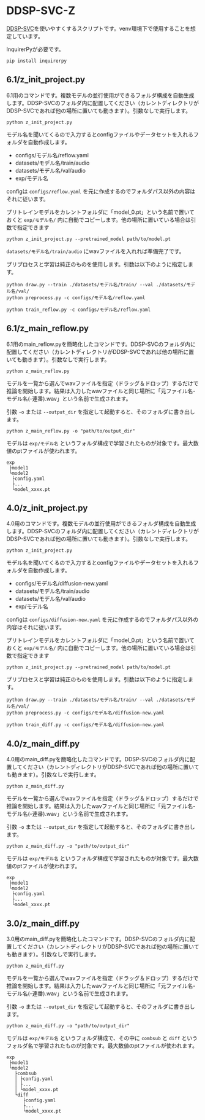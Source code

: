# DDSP-SVC-Z

[DDSP-SVC](https://github.com/yxlllc/DDSP-SVC)を使いやすくするスクリプトです。venv環境下で使用することを想定しています。

InquirerPyが必要です。

```
pip install inquirerpy
```

## 6.1/z_init_project.py
6.1用のコマンドです。複数モデルの並行使用ができるフォルダ構成を自動生成します。DDSP-SVCのフォルダ内に配置してください（カレントディレクトリがDDSP-SVCであれば他の場所に置いても動きます）。引数なしで実行します。

```
python z_init_project.py
```

モデル名を聞いてくるので入力するとconfigファイルやデータセットを入れるフォルダを自動作成します。

- configs/モデル名/reflow.yaml
- datasets/モデル名/train/audio
- datasets/モデル名/val/audio
- exp/モデル名

configは `configs/reflow.yaml` を元に作成するのでフォルダパス以外の内容はそれに従います。

プリトレインモデルをカレントフォルダに「model_0.pt」という名前で置いておくと `exp/モデル名/` 内に自動でコピーします。他の場所に置いている場合は引数で指定できます

```
python z_init_project.py --pretrained_model path/to/model.pt
```

`datasets/モデル名/train/audio` にwavファイルを入れれば準備完了です。

プリプロセスと学習は純正のものを使用します。引数は以下のように指定します。

```
python draw.py --train ./datasets/モデル名/train/ --val ./datasets/モデル名/val/
python preprocess.py -c configs/モデル名/reflow.yaml

python train_reflow.py -c configs/モデル名/reflow.yaml
```


## 6.1/z_main_reflow.py
6.1用のmain_reflow.pyを簡略化したコマンドです。DDSP-SVCのフォルダ内に配置してください（カレントディレクトリがDDSP-SVCであれば他の場所に置いても動きます）。引数なしで実行します。

```
python z_main_reflow.py
```

モデルを一覧から選んでwavファイルを指定（ドラッグ＆ドロップ）するだけで推論を開始します。結果は入力したwavファイルと同じ場所に「元ファイル名-モデル名(-連番).wav」という名前で生成されます。

引数 `-o` または `--output_dir` を指定して起動すると、そのフォルダに書き出します。

```
python z_main_reflow.py -o "path/to/output_dir"
```

モデルは `exp/モデル名` というフォルダ構成で学習されたものが対象です。最大数値のptファイルが使われます。

```
exp
 ├model1
 └model2
  ├config.yaml
  ├...
  └model_xxxx.pt
```


## 4.0/z_init_project.py
4.0用のコマンドです。複数モデルの並行使用ができるフォルダ構成を自動生成します。DDSP-SVCのフォルダ内に配置してください（カレントディレクトリがDDSP-SVCであれば他の場所に置いても動きます）。引数なしで実行します。

```
python z_init_project.py
```

モデル名を聞いてくるので入力するとconfigファイルやデータセットを入れるフォルダを自動作成します。

- configs/モデル名/diffusion-new.yaml
- datasets/モデル名/train/audio
- datasets/モデル名/val/audio
- exp/モデル名

configは `configs/diffusion-new.yaml` を元に作成するのでフォルダパス以外の内容はそれに従います。

プリトレインモデルをカレントフォルダに「model_0.pt」という名前で置いておくと `exp/モデル名/` 内に自動でコピーします。他の場所に置いている場合は引数で指定できます

```
python z_init_project.py --pretrained_model path/to/model.pt
```

プリプロセスと学習は純正のものを使用します。引数は以下のように指定します。

```
python draw.py --train ./datasets/モデル名/train/ --val ./datasets/モデル名/val/
python preprocess.py -c configs/モデル名/diffusion-new.yaml

python train_diff.py -c configs/モデル名/diffusion-new.yaml
```




## 4.0/z_main_diff.py
4.0用のmain_diff.pyを簡略化したコマンドです。DDSP-SVCのフォルダ内に配置してください（カレントディレクトリがDDSP-SVCであれば他の場所に置いても動きます）。引数なしで実行します。

```
python z_main_diff.py
```

モデルを一覧から選んでwavファイルを指定（ドラッグ＆ドロップ）するだけで推論を開始します。結果は入力したwavファイルと同じ場所に「元ファイル名-モデル名(-連番).wav」という名前で生成されます。

引数 `-o` または `--output_dir` を指定して起動すると、そのフォルダに書き出します。

```
python z_main_diff.py -o "path/to/output_dir"
```

モデルは `exp/モデル名` というフォルダ構成で学習されたものが対象です。最大数値のptファイルが使われます。

```
exp
 ├model1
 └model2
  ├config.yaml
  ├...
  └model_xxxx.pt
```



## 3.0/z_main_diff.py
3.0用のmain_diff.pyを簡略化したコマンドです。DDSP-SVCのフォルダ内に配置してください（カレントディレクトリがDDSP-SVCであれば他の場所に置いても動きます）。引数なしで実行します。

```
python z_main_diff.py
```

モデルを一覧から選んでwavファイルを指定（ドラッグ＆ドロップ）するだけで推論を開始します。結果は入力したwavファイルと同じ場所に「元ファイル名-モデル名(-連番).wav」という名前で生成されます。

引数 `-o` または `--output_dir` を指定して起動すると、そのフォルダに書き出します。

```
python z_main_diff.py -o "path/to/output_dir"
```

モデルは `exp/モデル名` というフォルダ構成で、その中に `combsub` と `diff` というフォルダ名で学習されたものが対象です。最大数値のptファイルが使われます。

```
exp
 ├model1
 └model2
   ├combsub
   │ ├config.yaml
   │ ├...
   │ └model_xxxx.pt
   └diff
      ├config.yaml
      ├...
      └model_xxxx.pt
```

